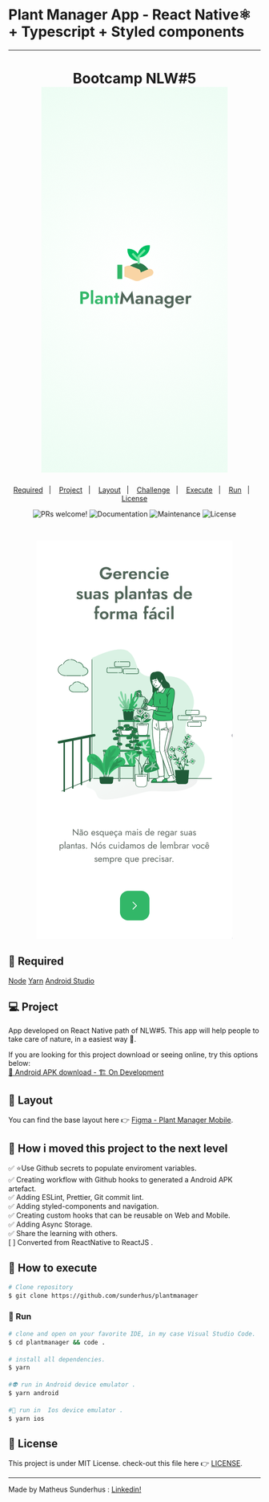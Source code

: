# Plant Manager App - React Native⚛ + Typescript + Styled components

<hr>

<h1 align="center">
    Bootcamp NLW#5 <br>
  <img alt="Plant Manager App" title="Plant Manager App" src=".github/mock01.png" />

</h1>

<p align="center">
  <a href="#-Required">Required</a>&nbsp;&nbsp;&nbsp;|&nbsp;&nbsp;&nbsp;
  <a href="#-Project">Project</a>&nbsp;&nbsp;&nbsp;|&nbsp;&nbsp;&nbsp;
  <a href="#-Layout">Layout</a>&nbsp;&nbsp;&nbsp;|&nbsp;&nbsp;&nbsp;
  <a href="#-Challenge">Challenge</a>&nbsp;&nbsp;&nbsp;|&nbsp;&nbsp;&nbsp;
  <a href="#construction_worker-Execute">Execute</a>&nbsp;&nbsp;&nbsp;|&nbsp;&nbsp;&nbsp;
  <a href="#iphone-Run">Run</a>&nbsp;&nbsp;&nbsp;|&nbsp;&nbsp;&nbsp;
  <a href="#memo-License">License</a>
</p>

<p align="center">

  <img alt="PRs welcome!" src="https://img.shields.io/static/v1?label=PRs&message=welcome&color=15C3D6&labelColor=000000" />
  <img alt="Documentation" src="https://img.shields.io/badge/documentation-yes-brightgreen.svg"/>
  <img alt="Maintenance" src="https://img.shields.io/badge/Maintained%3F-yes-green.svg"/>
  <img alt="License" src="https://img.shields.io/static/v1?label=license&message=MIT&color=15C3D6&labelColor=000000">
</p>

<br>

<p align="center">
  <img alt="Plant Manager App" src="./.github/mock02.png" />
</p>

## 🚀 Required

[Node](https://nodejs.org/en/download/)
[Yarn](https://yarnpkg.com/)
[Android Studio](https://developer.android.com/studio)

## 💻 Project

<p>App developed on React Native path  of NLW#5. This app will help people to take care of nature, in a easiest way 🍃.</p>

<!-- <br>
My web version of this project can be found here [Git -  Plant Manager App WEB]().
<br> -->

If you are looking for this project download or seeing online, try this options below:<br>
[📲 Android APK download - 🏗 On Development]()<br>

<!-- [💻 Hosted on Netlify]()<br>
[💻 Hosted on Vercel]()<br> -->

## 🔖 Layout

You can find the base layout here 👉 [Figma - Plant Manager Mobile](https://www.figma.com/file/68psTCsgiPxxE1zyNHT6Ur/PlantManager-Copy?node-id=0%3A1).

## 🧠 How i moved this project to the next level

✅ ⭐Use Github secrets to populate enviroment variables. <br>
✅ Creating workflow with Github hooks to generated a Android APK artefact.<br>
✅ Adding ESLint, Prettier, Git commit lint.<br>
✅ Adding styled-components and navigation.<br>
✅ Creating custom hooks that can be reusable on Web and Mobile.<br>
✅ Adding Async Storage.<br>
✅ Share the learning with others.<br>
[ ] Converted from ReactNative to ReactJS . <br>

## :construction_worker: How to execute

```bash
# Clone repository
$ git clone https://github.com/sunderhus/plantmanager
```

### :iphone: Run

```bash
# clone and open on your favorite IDE, in my case Visual Studio Code.
$ cd plantmanager && code .

# install all dependencies.
$ yarn

#👽 run in Android device emulator .
$ yarn android

#🍎 run in  Ios device emulator .
$ yarn ios
```

## :memo: License

This project is under MIT License. check-out this file here 👉 [LICENSE](LICENSE.md).

---

Made by Matheus Sunderhus : [Linkedin!](https://www.linkedin.com/in/matheus-sunderhus/)
